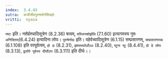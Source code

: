 ```yaml
---
index:  3.4.43
sutra:  कर्त्रोर्जीवपुरुषयोर्नशिवहोः
vritti:  nyasa
---
```


`नष्टः` इति। नशेर्व्रश्चादिसूत्रेण (8.2.36) षत्वम्, `मस्जिनशोर्झलि` (7.1.60) इत्यागमस्य नुमः `अनिदिताम्`(6.4.24) इत्यादिना लोपः। `पुरुषेणोढः` इति। वहेर्वच्यादिसूत्रेण (6.1.15) सम्प्रसारणम्, `सम्प्रसारणाच्च` (6.1.108) इति परपूर्वत्वम्, `हो ढः` (8.2.31), `झषस्तथोर्धोऽधः` (8.2.40), `ष्टुना ष्टुः` (8.4.41), `ढो ढे लोपः` (8.3.13), `ढ्रलोपे पूर्वस्य दीर्घोऽणः` (6.3.111) इति दीर्घः।।

